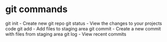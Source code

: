 # git commands

git init - Create new git repo
git status - View the changes to your projects code
git add - Add files to staging area
git commit - Create a new commit with files from staging area
git log - View recent commits